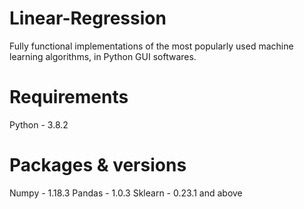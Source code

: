 # Linear-Regression
Fully functional implementations of the most popularly used machine learning algorithms, in Python GUI softwares.

# Requirements 
Python - 3.8.2
# Packages & versions
Numpy - 1.18.3
Pandas - 1.0.3
Sklearn - 0.23.1 and above 
